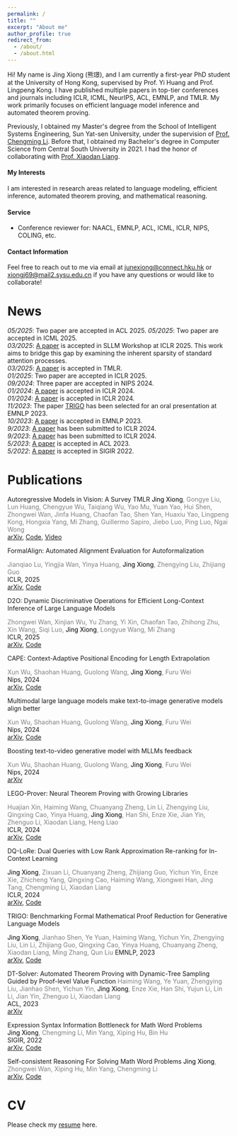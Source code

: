 ```yaml
---
permalink: /
title: ""
excerpt: "About me"
author_profile: true
redirect_from: 
  - /about/
  - /about.html
---
```


 
Hi! My name is Jing Xiong (熊璟), and I am currently a first-year PhD student at the University of Hong Kong, supervised by Prof. Yi Huang and Prof. Lingpeng Kong. I have published multiple papers in top-tier conferences and journals including ICLR, ICML, NeurIPS, ACL, EMNLP, and TMLR. My work primarily focuses on efficient language model inference and automated theorem proving.

Previously, I obtained my Master's degree from the School of Intelligent Systems Engineering, Sun Yat-sen University, under the supervision of [Prof. Chengming Li](https://ai.smbu.edu.cn/info/1251/1391.htm). Before that, I obtained my Bachelor's degree in Computer Science from Central South University in 2021. I had the honor of collaborating with [Prof. Xiaodan Liang](https://lemondan.github.io/).


#### My Interests
I am interested in research areas related to language modeling, efficient inference, automated theorem proving, and mathematical reasoning.


  
#### Service  
* Conference reviewer for: NAACL, EMNLP, ACL, ICML, ICLR, NIPS, COLING, etc.

#### Contact Information

Feel free to reach out to me via email at junexiong@connect.hku.hk or xiongj69@mail2.sysu.edu.cn if you have any questions or would like to collaborate!

News  
======
*05/2025*: Two paper are accepted in ACL 2025. 
*05/2025*: Two paper are accepted in ICML 2025.  
*03/2025*: [A paper](https://arxiv.org/abs/2404.02690) is accepted in SLLM Workshop at ICLR 2025. This work aims to bridge this gap by examining the inherent sparsity of standard attention processes.  
*03/2025*: [A paper](https://arxiv.org/abs/2411.05902) is accepted in TMLR.  
*01/2025*: Two paper are accepted in ICLR 2025.  
*09/2024*: Three paper are accepted in NIPS 2024.  
*01/2024*: [A paper](https://arxiv.org/abs/2310.00656) is accepted in ICLR 2024.  
*01/2024*: [A paper](https://arxiv.org/abs/2310.02954) is accepted in ICLR 2024.  
*11/2023*: The paper [TRIGO](https://arxiv.org/abs/2310.10180) has been selected for an oral presentation at EMNLP 2023.  
*10/2023*: [A paper](https://arxiv.org/abs/2310.10180) is accepted in EMNLP 2023.  
*9/2023*: [A paper](https://arxiv.org/pdf/2310.02954) has been submitted to ICLR 2024.  
*9/2023*: [A paper](https://arxiv.org/abs/2310.00656) has been submitted to ICLR 2024.  
*5/2023*: [A paper](https://aclanthology.org/2023.acl-long.706/) is accepted in ACL 2023.  
*5/2022*: [A paper](https://arxiv.org/abs/2310.15664) is accepted in SIGIR 2022.  


Publications
======
Autoregressive Models in Vision: A Survey
TMLR
<font color="grey"><font color="black">Jing Xiong</font>, Gongye Liu, Lun Huang, Chengyue Wu, Taiqiang Wu, Yao Mu, Yuan Yao, Hui Shen, Zhongwei Wan, Jinfa Huang, Chaofan Tao, Shen Yan, Huaxiu Yao, Lingpeng Kong, Hongxia Yang, Mi Zhang, Guillermo Sapiro, Jiebo Luo, Ping Luo, Ngai Wong</font>  
[arXiv](https://arxiv.org/abs/2411.05902),  [Code](https://github.com/ChaofanTao/Autoregressive-Models-in-Vision-Survey),  [Video](https://drive.google.com/file/d/1jEu0zf3jplhRXymnsb2eZy5avvSl868W/view)


FormalAlign: Automated Alignment Evaluation for Autoformalization

<font color="grey">Jianqiao Lu, Yingjia Wan, Yinya Huang, <font color="black">Jing Xiong</font>, Zhengying Liu, Zhijiang Guo</font>  
ICLR, 2025  
[arXiv](https://arxiv.org/abs/2410.10135),  [Code](https://github.com/rookie-joe/FormalAlign)  


D2O: Dynamic Discriminative Operations for Efficient Long-Context Inference of Large Language Models

<font color="grey">Zhongwei Wan, Xinjian Wu, Yu Zhang, Yi Xin, Chaofan Tao, Zhihong Zhu, Xin Wang, Siqi Luo, <font color="black">Jing Xiong</font>, Longyue Wang, Mi Zhang</font>  
ICLR, 2025  
[arXiv](https://arxiv.org/abs/2406.13035),  [Code](https://github.com/AIoT-MLSys-Lab/d2o)   


CAPE: Context-Adaptive Positional Encoding for Length Extrapolation

<font color="grey">Xun Wu, Shaohan Huang, Guolong Wang, <font color="black">Jing Xiong</font>, Furu Wei</font>  
Nips, 2024  
[arXiv](https://arxiv.org/html/2405.14722v1),  [Code](https://github.com/chuanyang-Zheng/DAPE)   




Multimodal large language models make text-to-image generative models align better

<font color="grey">Xun Wu, Shaohan Huang, Guolong Wang, <font color="black">Jing Xiong</font>, Furu Wei</font>  
Nips, 2024  
[arXiv](https://proceedings.neurips.cc/paper_files/paper/2024/hash/9421261e06f1a63a352b068f1ac90609-Abstract-Conference.html), [Code](https://github.com/yushuiwx/VisionPrefer.git)


Boosting text-to-video generative model with MLLMs feedback

<font color="grey">Xun Wu, Shaohan Huang, Guolong Wang, <font color="black">Jing Xiong</font>, Furu Wei</font>  
Nips, 2024  
[arXiv](https://proceedings.neurips.cc/paper_files/paper/2024/file/fbe2b2f74a2ece8070d8fb073717bda6-Paper-Conference.pdf)


LEGO-Prover: Neural Theorem Proving with Growing Libraries

<font color="grey">Huajian Xin, Haiming Wang, Chuanyang Zheng, Lin Li, Zhengying Liu, Qingxing Cao, Yinya Huang, <font color="black">Jing Xiong</font>, Han Shi, Enze Xie, Jian Yin, Zhenguo Li, Xiaodan Liang, Heng Liao</font>  
ICLR, 2024  
[arXiv](https://arxiv.org/abs/2310.00656), [Code](https://github.com/wiio12/LEGO-Prover)


DQ-LoRe: Dual Queries with Low Rank Approximation Re-ranking for In-Context Learning  

<font color="grey"><font color="black">Jing Xiong</font>, Zixuan Li, Chuanyang Zheng, Zhijiang Guo, Yichun Yin, Enze Xie, Zhicheng Yang, Qingxing Cao, Haiming Wang, Xiongwei Han, Jing Tang, Chengming Li, Xiaodan Liang</font>  
ICLR, 2024  
[arXiv](https://arxiv.org/abs/2310.02954), [Code](https://github.com/AI4fun/DQ-LoRe)


TRIGO: Benchmarking Formal Mathematical Proof Reduction for Generative Language Models  

<font color="grey"><font color="black">Jing Xiong</font>, Jianhao Shen, Ye Yuan, Haiming Wang, Yichun Yin, Zhengying Liu, Lin Li, Zhijiang Guo, Qingxing Cao, Yinya Huang, Chuanyang Zheng, Xiaodan Liang, Ming Zhang, Qun Liu</font>
EMNLP, 2023  
[arXiv](https://arxiv.org/abs/2310.10180), [Code](https://github.com/menik1126/TRIGO)


DT-Solver: Automated Theorem Proving with Dynamic-Tree Sampling Guided by Proof-level Value Function
<font color="grey">Haiming Wang, Ye Yuan, Zhengying Liu, Jianhao Shen, Yichun Yin, <font color="black">Jing Xiong</font>, Enze Xie, Han Shi, Yujun Li, Lin Li, Jian Yin, Zhenguo Li, Xiaodan Liang</font>  
ACL, 2023  
[arXiv](https://aclanthology.org/2023.acl-long.706/)

Expression Syntax Information Bottleneck for Math Word Problems  
<font color="grey"><font color="black">Jing Xiong</font>, Chengming Li, Min Yang, Xiping Hu, Bin Hu</font>  
SIGIR, 2022  
[arXiv](https://dl.acm.org/doi/10.1145/3477495.3531824), [Code](https://github.com/menik1126/math_ESIB)


Self-consistent Reasoning For Solving Math Word Problems
<font color="grey"><font color="black">Jing Xiong</font>, Zhongwei Wan, Xiping Hu, Min Yang, Chengming Li</font>  
[arXiv](https://arxiv.org/abs/2210.15373), [Code](https://github.com/menik1126/math_SCL) 


CV
======
Please check my [resume](Jing_Xiong_s_CV_10_25.pdf) here.
